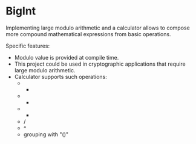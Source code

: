 # BigInt

Implementing large modulo arithmetic and a calculator allows to compose more compound mathematical expressions from basic operations.

Specific features:
* Modulo value is provided at compile time.
* This project could be used in cryptographic applications that require large modulo arithmetic.
* Calculator supports such operations:
	* +
	* -
	* *
	* /
	* ^
	* grouping with "()"